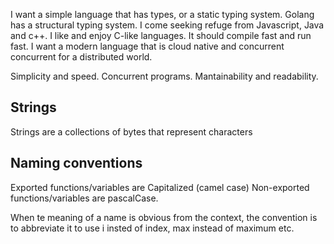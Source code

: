 I want a simple language that has types, or a static typing system. Golang has a 
structural typing system.
I come seeking refuge from Javascript, Java and c++.
I like and enjoy C-like languages.
It should compile fast and run fast.
I want a modern language that is cloud native and concurrent concurrent for a 
distributed world.

Simplicity and speed. Concurrent programs.
Mantainability and readability.

## Strings
Strings are a collections of bytes that represent characters

## Naming conventions
Exported functions/variables are Capitalized (camel case)
Non-exported functions/variables are pascalCase.

When te meaning of a name is obvious from the context, the convention
is to abbreviate it to use i insted of index, max instead of maximum etc.
